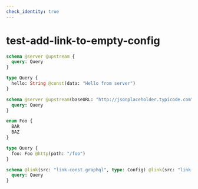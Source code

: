 ```yaml
---
check_identity: true
---
```


# test-add-link-to-empty-config

```graphql @file:link-const.graphql
schema @server @upstream {
  query: Query
}

type Query {
  hello: String @const(data: "Hello from server")
}
```

```graphql @file:link-enum.graphql
schema @server @upstream(baseURL: "http://jsonplaceholder.typicode.com") {
  query: Query
}

enum Foo {
  BAR
  BAZ
}

type Query {
  foo: Foo @http(path: "/foo")
}
```

```graphql @server
schema @link(src: "link-const.graphql", type: Config) @link(src: "link-enum.graphql", type: Config) {
  query: Query
}
```
